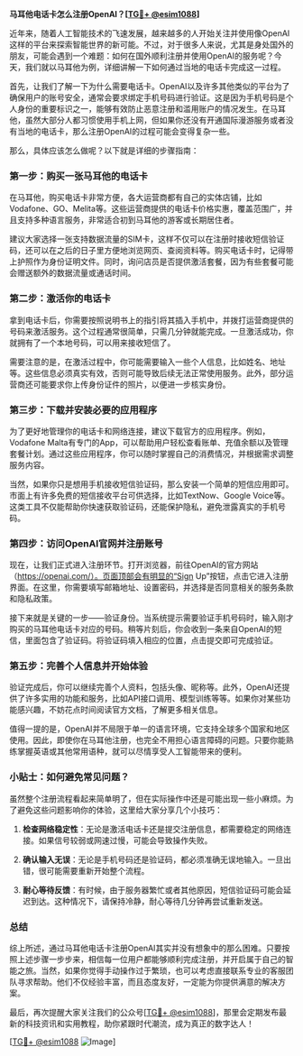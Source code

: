 **马耳他电话卡怎么注册OpenAI？[[TG💪+ @esim1088](https://t.me/s/esim1088)]**

近年来，随着人工智能技术的飞速发展，越来越多的人开始关注并使用像OpenAI这样的平台来探索智能世界的新可能。不过，对于很多人来说，尤其是身处国外的朋友，可能会遇到一个难题：如何在国外顺利注册并使用OpenAI的服务呢？今天，我们就以马耳他为例，详细讲解一下如何通过当地的电话卡完成这一过程。

首先，让我们了解一下为什么需要电话卡。OpenAI以及许多其他类似的平台为了确保用户的账号安全，通常会要求绑定手机号码进行验证。这是因为手机号码是个人身份的重要标识之一，能够有效防止恶意注册和滥用账户的情况发生。在马耳他，虽然大部分人都习惯使用手机上网，但如果你还没有开通国际漫游服务或者没有当地的电话卡，那么注册OpenAI的过程可能会变得复杂一些。

那么，具体应该怎么做呢？以下就是详细的步骤指南：

### 第一步：购买一张马耳他的电话卡

在马耳他，购买电话卡非常方便，各大运营商都有自己的实体店铺，比如Vodafone、GO、Melita等。这些运营商提供的电话卡价格实惠，覆盖范围广，并且支持多种语言服务，非常适合初到马耳他的游客或长期居住者。

建议大家选择一张支持数据流量的SIM卡，这样不仅可以在注册时接收短信验证码，还可以在之后的日子里方便地浏览网页、查阅资料等。购买电话卡时，记得带上护照作为身份证明文件。同时，询问店员是否提供激活套餐，因为有些套餐可能会赠送额外的数据流量或通话时间。

### 第二步：激活你的电话卡

拿到电话卡后，你需要按照说明书上的指引将其插入手机中，并拨打运营商提供的号码来激活服务。这个过程通常很简单，只需几分钟就能完成。一旦激活成功，你就拥有了一个本地号码，可以用来接收短信了。

需要注意的是，在激活过程中，你可能需要输入一些个人信息，比如姓名、地址等。这些信息必须真实有效，否则可能导致后续无法正常使用服务。此外，部分运营商还可能要求你上传身份证件的照片，以便进一步核实身份。

### 第三步：下载并安装必要的应用程序

为了更好地管理你的电话卡和网络连接，建议下载官方的应用程序。例如，Vodafone Malta有专门的App，可以帮助用户轻松查看账单、充值余额以及管理套餐计划。通过这些应用程序，你可以随时掌握自己的消费情况，并根据需求调整服务内容。

当然，如果你只是想用手机接收短信验证码，那么安装一个简单的短信应用即可。市面上有许多免费的短信接收平台可供选择，比如TextNow、Google Voice等。这类工具不仅能帮助你快速获取验证码，还能保护隐私，避免泄露真实的手机号码。

### 第四步：访问OpenAI官网并注册账号

现在，让我们正式进入注册环节。打开浏览器，前往OpenAI的官方网站（https://openai.com/）。页面顶部会有明显的“Sign Up”按钮，点击它进入注册界面。在这里，你需要填写邮箱地址、设置密码，并选择是否同意相关的服务条款和隐私政策。

接下来就是关键的一步——验证身份。当系统提示需要验证手机号码时，输入刚才购买的马耳他电话卡对应的号码。稍等片刻后，你会收到一条来自OpenAI的短信，里面包含了验证码。将验证码填入相应的位置，点击提交即可完成验证。

### 第五步：完善个人信息并开始体验

验证完成后，你可以继续完善个人资料，包括头像、昵称等。此外，OpenAI还提供了许多实用的功能和服务，比如API接口调用、模型训练等等。如果你对某些功能感兴趣，不妨花点时间阅读官方文档，了解更多相关信息。

值得一提的是，OpenAI并不局限于单一的语言环境，它支持全球多个国家和地区使用。因此，即使你在马耳他注册，也完全不用担心语言障碍的问题。只要你能熟练掌握英语或其他常用语种，就可以尽情享受人工智能带来的便利。

### 小贴士：如何避免常见问题？

虽然整个注册流程看起来简单明了，但在实际操作中还是可能出现一些小麻烦。为了避免这些问题影响你的体验，这里给大家分享几个小技巧：

1. **检查网络稳定性**：无论是激活电话卡还是提交注册信息，都需要稳定的网络连接。如果信号较弱或网速过慢，可能会导致操作失败。
   
2. **确认输入无误**：无论是手机号码还是验证码，都必须准确无误地输入。一旦出错，很可能需要重新开始整个流程。
   
3. **耐心等待反馈**：有时候，由于服务器繁忙或者其他原因，短信验证码可能会延迟到达。这种情况下，请保持冷静，耐心等待几分钟再尝试重新发送。

### 总结

综上所述，通过马耳他电话卡注册OpenAI其实并没有想象中的那么困难。只要按照上述步骤一步步来，相信每一位用户都能够顺利完成注册，并开启属于自己的智能之旅。当然，如果你觉得手动操作过于繁琐，也可以考虑直接联系专业的客服团队寻求帮助。他们不仅经验丰富，而且态度友好，一定能为你提供满意的解决方案。

最后，再次提醒大家关注我们的公众号[[TG💪+ @esim1088](https://t.me/s/esim1088)]，那里会定期发布最新的科技资讯和实用教程，助你紧跟时代潮流，成为真正的数字达人！

[[TG💪+ @esim1088](https://t.me/s/esim1088) ![Image](https://i.postimg.cc/4NQfJmqS/Snipaste-2025-05-13-00-14-12.png)]